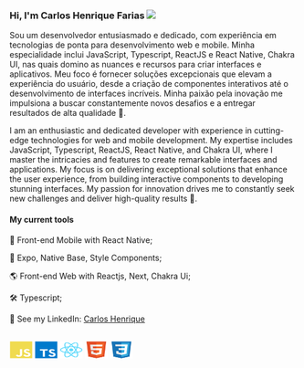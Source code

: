 
### Hi, I'm Carlos Henrique Farias <img src="https://media.giphy.com/media/hvRJCLFzcasrR4ia7z/giphy.gif" width="30" >

Sou um desenvolvedor entusiasmado e dedicado, com experiência em tecnologias de ponta para desenvolvimento web e mobile. Minha especialidade inclui JavaScript, Typescript, ReactJS e React Native, Chakra UI, nas quais domino as nuances e recursos para criar interfaces e aplicativos. Meu foco é fornecer soluções excepcionais que elevam a experiência do usuário, desde a criação de componentes interativos até o desenvolvimento de interfaces incríveis. Minha paixão pela inovação me impulsiona a buscar constantemente novos desafios e a entregar resultados de alta qualidade 🚀.

I am an enthusiastic and dedicated developer with experience in cutting-edge technologies for web and mobile development. My expertise includes JavaScript, Typescript, ReactJS, React Native, and Chakra UI, where I master the intricacies and features to create remarkable interfaces and applications. My focus is on delivering exceptional solutions that enhance the user experience, from building interactive components to developing stunning interfaces. My passion for innovation drives me to constantly seek new challenges and deliver high-quality results 🚀.

#### My current tools 
📲 Front-end Mobile with React Native;

📲 Expo, Native Base, Style Components;

🌎 Front-end Web with Reactjs, Next, Chakra Ui;

🛠️ Typescript; 

🧰 See my LinkedIn: [Carlos Henrique](https://www.linkedin.com/in/carlos-henrique-farias-junior-296562235/)

<div style="display: inline_block"><br>
  <img align="center" alt="Js" height="30" width="40" src="https://raw.githubusercontent.com/devicons/devicon/master/icons/javascript/javascript-plain.svg">
  <img align="center" alt="Ts" height="30" width="40" src="https://raw.githubusercontent.com/devicons/devicon/master/icons/typescript/typescript-plain.svg">
  <img align="center" alt="React" height="30" width="40" src="https://raw.githubusercontent.com/devicons/devicon/master/icons/react/react-original.svg">
  <img align="center" alt="HTML" height="30" width="40" src="https://raw.githubusercontent.com/devicons/devicon/master/icons/html5/html5-original.svg">
  <img align="center" alt="CSS" height="30" width="40" src="https://raw.githubusercontent.com/devicons/devicon/master/icons/css3/css3-original.svg">
</div>
  



